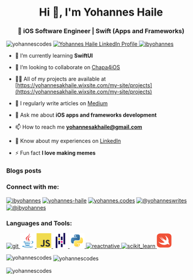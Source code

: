 <h1 align="center">Hi 👋, I'm Yohannes Haile</h1>

<h3 align="center"> iOS Software Engineer | Swift (Apps and Frameworks) </h3>

<p align="left"> <img src="https://komarev.com/ghpvc/?username=yohannescodes&label=Profile%20views&color=0e75b6&style=flat" alt="yohannescodes" /> <a href="https://linkedin.com/in/yohannes-haile/">
  <img src="https://img.shields.io/badge/https%3A%2F%2Flinkedin.com%2Fin%2Fyohannes-haile%2F?style=flat&logo=swift&logoColor=black&label=Yohannes%20Haile&labelColor=white&color=black" alt="Yohannes Haile LinkedIn Profile" />
</a> <a href="https://twitter.com/ibyohannes" target="blank"><img src="https://img.shields.io/twitter/follow/ibyohannes?logo=twitter&style=for-the-badge" alt="ibyohannes" /></a> </p>


- 🌱 I’m currently learning **SwiftUI**

- 👯 I’m looking to collaborate on [Chapa4iOS](https://github.com/yohannescodes/Chapa4iOS)

- 👨‍💻 All of my projects are available at [https://yohannesakhaile.wixsite.com/my-site/projects](https://yohannesakhaile.wixsite.com/my-site/projects)

- 📝 I regularly write articles on [Medium](https://yohanneswrites.medium.com)

- 💬 Ask me about **iOS apps and frameworks development**

- 📫 How to reach me **yohannesakhaile@gmail.com**

- 📄 Know about my experiences on [LinkedIn](https://www.linkedin.com/in/yohannes-haile/)

- ⚡ Fun fact **I love making memes**

### Blogs posts
<!-- BLOG-POST-LIST:START -->
<!-- BLOG-POST-LIST:END -->

<h3 align="left">Connect with me:</h3>
<p align="left">
<a href="https://twitter.com/ibyohannes" target="blank"><img align="center" src="https://raw.githubusercontent.com/rahuldkjain/github-profile-readme-generator/master/src/images/icons/Social/twitter.svg" alt="ibyohannes" height="30" width="40" /></a>
<a href="https://linkedin.com/in/yohannes-haile" target="blank"><img align="center" src="https://raw.githubusercontent.com/rahuldkjain/github-profile-readme-generator/master/src/images/icons/Social/linked-in-alt.svg" alt="yohannes-haile" height="30" width="40" /></a>
<a href="https://instagram.com/yohannes.codes" target="blank"><img align="center" src="https://raw.githubusercontent.com/rahuldkjain/github-profile-readme-generator/master/src/images/icons/Social/instagram.svg" alt="yohannes.codes" height="30" width="40" /></a>
<a href="https://medium.com/@yohanneswrites" target="blank"><img align="center" src="https://raw.githubusercontent.com/rahuldkjain/github-profile-readme-generator/master/src/images/icons/Social/medium.svg" alt="@yohanneswrites" height="30" width="40" /></a>
<a href="https://www.youtube.com/@IBYohannes" target="blank"><img align="center" src="https://raw.githubusercontent.com/rahuldkjain/github-profile-readme-generator/master/src/images/icons/Social/youtube.svg" alt="@ibyohannes" height="30" width="40" /></a>
</p>

<h3 align="left">Languages and Tools:</h3>
<p align="left"> <a href="https://git-scm.com/" target="_blank" rel="noreferrer"> <img src="https://www.vectorlogo.zone/logos/git-scm/git-scm-icon.svg" alt="git" width="40" height="40"/> </a> <a href="https://www.java.com" target="_blank" rel="noreferrer"> <img src="https://raw.githubusercontent.com/devicons/devicon/master/icons/java/java-original.svg" alt="java" width="40" height="40"/> </a> <a href="https://developer.mozilla.org/en-US/docs/Web/JavaScript" target="_blank" rel="noreferrer"> <img src="https://raw.githubusercontent.com/devicons/devicon/master/icons/javascript/javascript-original.svg" alt="javascript" width="40" height="40"/> </a> <a href="https://pandas.pydata.org/" target="_blank" rel="noreferrer"> <img src="https://raw.githubusercontent.com/devicons/devicon/2ae2a900d2f041da66e950e4d48052658d850630/icons/pandas/pandas-original.svg" alt="pandas" width="40" height="40"/> </a> <a href="https://www.python.org" target="_blank" rel="noreferrer"> <img src="https://raw.githubusercontent.com/devicons/devicon/master/icons/python/python-original.svg" alt="python" width="40" height="40"/> </a> <a href="https://reactnative.dev/" target="_blank" rel="noreferrer"> <img src="https://reactnative.dev/img/header_logo.svg" alt="reactnative" width="40" height="40"/> </a> <a href="https://scikit-learn.org/" target="_blank" rel="noreferrer"> <img src="https://upload.wikimedia.org/wikipedia/commons/0/05/Scikit_learn_logo_small.svg" alt="scikit_learn" width="40" height="40"/> </a> <a href="https://developer.apple.com/swift/" target="_blank" rel="noreferrer"> <img src="https://raw.githubusercontent.com/devicons/devicon/master/icons/swift/swift-original.svg" alt="swift" width="40" height="40"/> </a> </p>

<p><img align="left" src="https://github-readme-stats.vercel.app/api/top-langs?username=yohannescodes&show_icons=true&locale=en&layout=compact" alt="yohannescodes" /></p>

<p>&nbsp;<img align="center" src="https://github-readme-stats.vercel.app/api?username=yohannescodes&show_icons=true&locale=en" alt="yohannescodes" /></p>

<p><img align="center" src="https://github-readme-streak-stats.herokuapp.com/?user=yohannescodes&" alt="yohannescodes" /></p>
